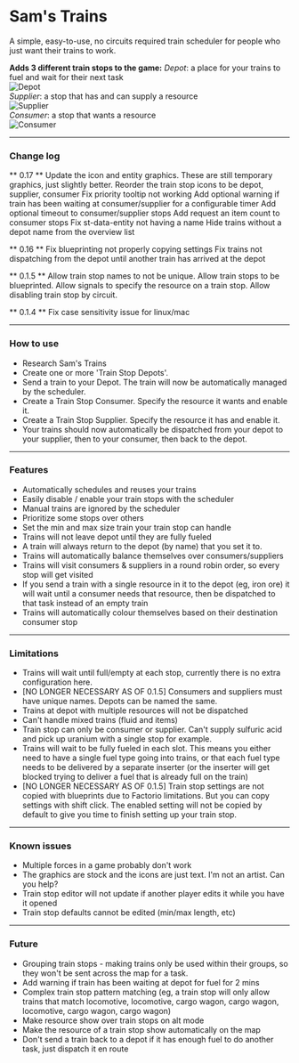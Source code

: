 # Sam's Trains
A simple, easy-to-use, no circuits required train scheduler for people who just want their trains to work. 

**Adds 3 different train stops to the game:**
*Depot*: a place for your trains to fuel and wait for their next task\
![Depot](https://i.ibb.co/V9cF1g2/depot.png)
\
*Supplier*: a stop that has and can supply a resource\
![Supplier](https://i.ibb.co/SrqmVkY/supplier.png)
\
*Consumer*: a stop that wants a resource\
![Consumer](https://i.ibb.co/tLpR7rr/consumer.png)


---
### Change log
** 0.17 **
Update the icon and entity graphics. These are still temporary graphics, just slightly better.
Reorder the train stop icons to be depot, supplier, consumer
Fix priority tooltip not working
Add optional warning if train has been waiting at consumer/supplier for a configurable timer
Add optional timeout to consumer/supplier stops
Add request an item count to consumer stops
Fix st-data-entity not having a name
Hide trains without a depot name from the overview list

** 0.16 **
Fix blueprinting not properly copying settings
Fix trains not dispatching from the depot until another train has arrived at the depot

** 0.1.5 **
Allow train stop names to not be unique.
Allow train stops to be blueprinted.
Allow signals to specify the resource on a train stop.
Allow disabling train stop by circuit.

** 0.1.4 **
Fix case sensitivity issue for linux/mac

---

### How to use
 - Research Sam's Trains
 - Create one or more 'Train Stop Depots'.
 - Send a train to your Depot. The train will now be automatically managed by the scheduler.
 - Create a Train Stop Consumer. Specify the resource it wants and enable it.
 - Create a Train Stop Supplier. Specify the resource it has and enable it.
 - Your trains should now automatically be dispatched from your depot to your supplier, then to your consumer, then back to the depot.

---

### Features
 - Automatically schedules and reuses your trains
 - Easily disable / enable your train stops with the scheduler
 - Manual trains are ignored by the scheduler
 - Prioritize some stops over others
 - Set the min and max size train your train stop can handle
 - Trains will not leave depot until they are fully fueled
 - A train will always return to the depot (by name) that you set it to.
 - Trains will automatically balance themselves over consumers/suppliers
 - Trains will visit consumers & suppliers in a round robin order, so every stop will get visited
 - If you send a train with a single resource in it to the depot (eg, iron ore) it will wait until a consumer needs that resource, then be dispatched to that task instead of an empty train
 - Trains will automatically colour themselves based on their destination consumer stop

---

### Limitations
 - Trains will wait until full/empty at each stop, currently there is no extra configuration here.
 - [NO LONGER NECESSARY AS OF 0.1.5] Consumers and suppliers must have unique names. Depots can be named the same.
 - Trains at depot with multiple resources will not be dispatched
 - Can't handle mixed trains (fluid and items)
 - Train stop can only be consumer or supplier. Can't supply sulfuric acid and pick up uranium with a single stop for example.
 - Trains will wait to be fully fueled in each slot. This means you either need to have a single fuel type going into trains, or that each fuel type needs to be delivered by a separate inserter (or the inserter will get blocked trying to deliver a fuel that is already full on the train)
 - [NO LONGER NECESSARY AS OF 0.1.5] Train stop settings are not copied with blueprints due to Factorio limitations. But you can copy settings with shift click. The enabled setting will not be copied by default to give you time to finish setting up your train stop.

---

### Known issues
 - Multiple forces in a game probably don't work
 - The graphics are stock and the icons are just text. I'm not an artist. Can you help?
 - Train stop editor will not update if another player edits it while you have it opened
 - Train stop defaults cannot be edited (min/max length, etc)
 
---
### Future
 - Grouping train stops - making trains only be used within their groups, so they won't be sent across the map for a task.
 -  Add warning if train has been waiting at depot for fuel for 2 mins
 -  Complex train stop pattern matching (eg, a train stop will only allow trains that match locomotive, locomotive, cargo wagon, cargo wagon, locomotive, cargo wagon, cargo wagon)
 -  Make resource show over train stops on alt mode
 -  Make the resource of a train stop show automatically on the map
 -  Don't send a train back to a depot if it has enough fuel to do another task, just dispatch it en route
